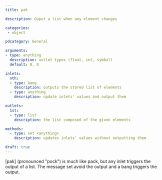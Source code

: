 ```yaml
---
title: pak

description: Ouput a list when any element changes

categories:
 - object

pdcategory: General

arguments:
- type: anything
  description: outlet types (float, int, symbol)
  default: 0, 0

inlets:
  nth:
  - type: bang 
    description: outputs the stored list of elements
  - type: anything
    description: update inlets' values and output them

outlets:
  1st:
  - type: list
    description: the list composed of the given elements

methods:
  - type: set <anything>
    description: updates inlets' values without outputting them

draft: true
---
```


[pak] (pronounced "pock") is much like pack, but any inlet triggers the output of a list. The message set avoid the output and a bang triggers the output.